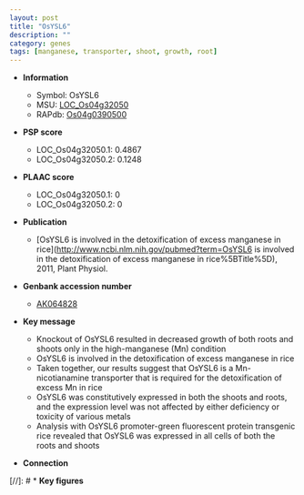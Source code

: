 ```yaml
---
layout: post
title: "OsYSL6"
description: ""
category: genes
tags: [manganese, transporter, shoot, growth, root]
---
```


* **Information**  
    + Symbol: OsYSL6  
    + MSU: [LOC_Os04g32050](http://rice.plantbiology.msu.edu/cgi-bin/ORF_infopage.cgi?orf=LOC_Os04g32050)  
    + RAPdb: [Os04g0390500](http://rapdb.dna.affrc.go.jp/viewer/gbrowse_details/irgsp1?name=Os04g0390500)  

* **PSP score**  
    + LOC_Os04g32050.1: 0.4867 
    + LOC_Os04g32050.2: 0.1248 

* **PLAAC score**  
    + LOC_Os04g32050.1: 0 
    + LOC_Os04g32050.2: 0 

* **Publication**  
    + [OsYSL6 is involved in the detoxification of excess manganese in rice](http://www.ncbi.nlm.nih.gov/pubmed?term=OsYSL6 is involved in the detoxification of excess manganese in rice%5BTitle%5D), 2011, Plant Physiol.

* **Genbank accession number**  
    + [AK064828](http://www.ncbi.nlm.nih.gov/nuccore/AK064828)

* **Key message**  
    + Knockout of OsYSL6 resulted in decreased growth of both roots and shoots only in the high-manganese (Mn) condition
    + OsYSL6 is involved in the detoxification of excess manganese in rice
    + Taken together, our results suggest that OsYSL6 is a Mn-nicotianamine transporter that is required for the detoxification of excess Mn in rice
    + OsYSL6 was constitutively expressed in both the shoots and roots, and the expression level was not affected by either deficiency or toxicity of various metals
    + Analysis with OsYSL6 promoter-green fluorescent protein transgenic rice revealed that OsYSL6 was expressed in all cells of both the roots and shoots

* **Connection**  

[//]: # * **Key figures**  


